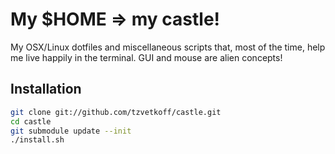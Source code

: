 # My $HOME => my castle!

My OSX/Linux dotfiles and miscellaneous scripts that, most of the time, help me live happily in the terminal.
GUI and mouse are alien concepts!

## Installation

``` bash
git clone git://github.com/tzvetkoff/castle.git
cd castle
git submodule update --init
./install.sh
```

